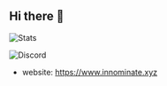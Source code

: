 ## Hi there 👋

![Stats](https://github-readme-stats.vercel.app/api?username=NotInnominate)


![Discord](https://discord.c99.nl/widget/theme-1/1210360351397257236.png)

- website: https://www.innominate.xyz
